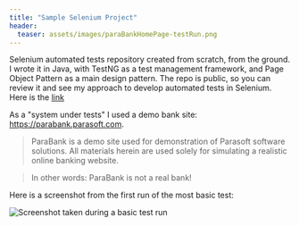 ```yaml
---
title: "Sample Selenium Project"
header:
  teaser: assets/images/paraBankHomePage-testRun.png
---
```


Selenium automated tests repository created from scratch, from the ground. I wrote it in Java, with TestNG as a test management framework, and Page Object Pattern as a main design pattern. The repo is public, so you can review it and see my approach to develop automated tests in Selenium. Here is the [link](https://github.com/AdamSajewicz/SeleniumFromScratch "Selenium project built from scratch")

As a "system under tests" I used a demo bank site: https://parabank.parasoft.com.
> ParaBank is a demo site used for demonstration of Parasoft software solutions.
> All materials herein are used solely for simulating a realistic online banking website.

> In other words: ParaBank is not a real bank!

Here is a screenshot from the first run of the most basic test:

<img src="{{ site.url }}{{ site.baseurl }}/assets/images/paraBankHomePage-testRun.png" alt="Screenshot taken during a basic test run">
